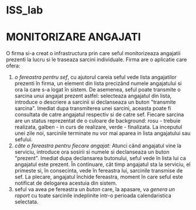# ISS_lab

MONITORIZARE ANGAJATI
=====================
O firma si-a creat o infrastructura prin care seful monitorizeaza angajatii prezenti la lucru si le traseaza
sarcini individuale. Firma are o aplicatie care ofera:
  1. *o fereastra pentru sef*, cu ajutorul careia seful vede lista angajatilor prezenti în firma, un
element din lista precizând numele angajatului si ora la care s-a logat în sistem. De asemenea,
seful poate transmite o sarcina unui angajat prezent astfel: selecteaza angajatul din lista,
introduce o descriere a sarcinii si declanseaza un buton "transmite sarcina". Imediat dupa
transmiterea unei sarcini, aceasta poate fi consultata de catre angajatul respectiv si de catre sef. 
Fiecare sarcina are un status reprezentat de o culoare de background: rosu - trebuie realizata, 
galben - in curs de realizare, verde - finalizata. La inceputul unei zile noi, sarcinile terminate nu vor 
mai aparea in lista angajatului sau sefului.
  2. *câte o fereastra pentru fiecare angajat:* Atunci când angajatul vine la serviciu, introduce ora
sosirii si numele si declanseaza un buton "prezent". Imediat dupa declansarea butonului, seful vede în
lista lui ca angajatul este prezent. În continuare, cât timp angajatul sta la serviciu, el primeste
si, în consecinta, vede în fereastra lui, sarcinile transmise de sef. La plecare, angajatul închide
fereastra, moment în care seful este notificat de delogarea acestuia din sistem.  
  3. seful va avea pe fereastra un *buton* care, la apasare, va *genera un raport* cu toate sarcinile indeplinite intr-o 
perioada calendaristica selectata.
